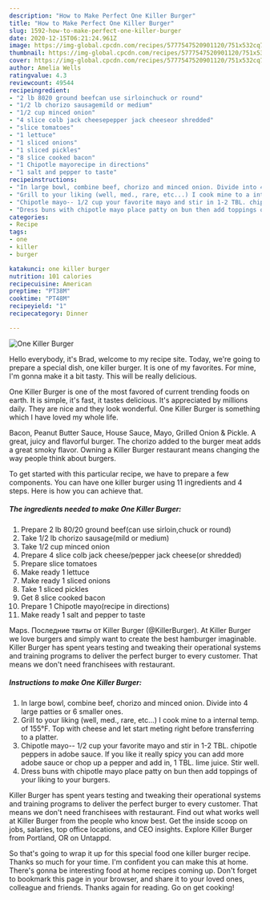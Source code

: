 ```yaml
---
description: "How to Make Perfect One Killer Burger"
title: "How to Make Perfect One Killer Burger"
slug: 1592-how-to-make-perfect-one-killer-burger
date: 2020-12-15T06:21:24.961Z
image: https://img-global.cpcdn.com/recipes/5777547520901120/751x532cq70/one-killer-burger-recipe-main-photo.jpg
thumbnail: https://img-global.cpcdn.com/recipes/5777547520901120/751x532cq70/one-killer-burger-recipe-main-photo.jpg
cover: https://img-global.cpcdn.com/recipes/5777547520901120/751x532cq70/one-killer-burger-recipe-main-photo.jpg
author: Amelia Wells
ratingvalue: 4.3
reviewcount: 49544
recipeingredient:
- "2 lb 8020 ground beefcan use sirloinchuck or round"
- "1/2 lb chorizo sausagemild or medium"
- "1/2 cup minced onion"
- "4 slice colb jack cheesepepper jack cheeseor shredded"
- "slice tomatoes"
- "1 lettuce"
- "1 sliced onions"
- "1 sliced pickles"
- "8 slice cooked bacon"
- "1 Chipotle mayorecipe in directions"
- "1 salt and pepper to taste"
recipeinstructions:
- "In large bowl, combine beef, chorizo and minced onion. Divide into 4 large patties or 6 smaller ones."
- "Grill to your liking (well, med., rare, etc...) I cook mine to a internal temp. of 155°F. Top with cheese and let start meting right before transferring to a platter."
- "Chipotle mayo-- 1/2 cup your favorite mayo and stir in 1-2 TBL. chipotle peppers in adobe sauce. If you like it really spicy you can add more adobe sauce or chop up a pepper and add in, 1 TBL. lime juice. Stir well."
- "Dress buns with chipotle mayo place patty on bun then add toppings of your liking to your burgers."
categories:
- Recipe
tags:
- one
- killer
- burger

katakunci: one killer burger 
nutrition: 101 calories
recipecuisine: American
preptime: "PT38M"
cooktime: "PT48M"
recipeyield: "1"
recipecategory: Dinner

---
```



![One Killer Burger](https://img-global.cpcdn.com/recipes/5777547520901120/751x532cq70/one-killer-burger-recipe-main-photo.jpg)

Hello everybody, it's Brad, welcome to my recipe site. Today, we're going to prepare a special dish, one killer burger. It is one of my favorites. For mine, I'm gonna make it a bit tasty. This will be really delicious.

One Killer Burger is one of the most favored of current trending foods on earth. It is simple, it's fast, it tastes delicious. It's appreciated by millions daily. They are nice and they look wonderful. One Killer Burger is something which I have loved my whole life.

Bacon, Peanut Butter Sauce, House Sauce, Mayo, Grilled Onion &amp; Pickle. A great, juicy and flavorful burger. The chorizo added to the burger meat adds a great smoky flavor. Owning a Killer Burger restaurant means changing the way people think about burgers.


To get started with this particular recipe, we have to prepare a few components. You can have one killer burger using 11 ingredients and 4 steps. Here is how you can achieve that.

<!--inarticleads1-->

##### The ingredients needed to make One Killer Burger:

1. Prepare 2 lb 80/20 ground beef(can use sirloin,chuck or round)
1. Take 1/2 lb chorizo sausage(mild or medium)
1. Take 1/2 cup minced onion
1. Prepare 4 slice colb jack cheese/pepper jack cheese(or shredded)
1. Prepare slice tomatoes
1. Make ready 1 lettuce
1. Make ready 1 sliced onions
1. Take 1 sliced pickles
1. Get 8 slice cooked bacon
1. Prepare 1 Chipotle mayo(recipe in directions)
1. Make ready 1 salt and pepper to taste


Maps. Последние твиты от Killer Burger (@KillerBurger). At Killer Burger we love burgers and simply want to create the best hamburger imaginable. Killer Burger has spent years testing and tweaking their operational systems and training programs to deliver the perfect burger to every customer. That means we don&#39;t need franchisees with restaurant. 

<!--inarticleads2-->

##### Instructions to make One Killer Burger:

1. In large bowl, combine beef, chorizo and minced onion. Divide into 4 large patties or 6 smaller ones.
1. Grill to your liking (well, med., rare, etc...) I cook mine to a internal temp. of 155°F. Top with cheese and let start meting right before transferring to a platter.
1. Chipotle mayo-- 1/2 cup your favorite mayo and stir in 1-2 TBL. chipotle peppers in adobe sauce. If you like it really spicy you can add more adobe sauce or chop up a pepper and add in, 1 TBL. lime juice. Stir well.
1. Dress buns with chipotle mayo place patty on bun then add toppings of your liking to your burgers.


Killer Burger has spent years testing and tweaking their operational systems and training programs to deliver the perfect burger to every customer. That means we don&#39;t need franchisees with restaurant. Find out what works well at Killer Burger from the people who know best. Get the inside scoop on jobs, salaries, top office locations, and CEO insights. Explore Killer Burger from Portland, OR on Untappd. 

So that's going to wrap it up for this special food one killer burger recipe. Thanks so much for your time. I'm confident you can make this at home. There's gonna be interesting food at home recipes coming up. Don't forget to bookmark this page in your browser, and share it to your loved ones, colleague and friends. Thanks again for reading. Go on get cooking!
